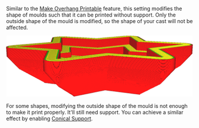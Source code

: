 Similar to the [Make Overhang Printable](../experimental/conical_overhang_enabled.md) feature, this setting modifies the shape of moulds such that it can be printed without support. Only the outside shape of the mould is modified, so the shape of your cast will not be affected.

![An angle of 40 degrees allows the bottom side of this mould to print without needing any support](../images/mold_angle.png)

For some shapes, modifying the outside shape of the mould is not enough to make it print properly. It'll still need support. You can achieve a similar effect by enabling [Conical Support](../experimental/support_conical_enabled.md).